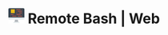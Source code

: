 # ![Alt_Text](https://github.com/remotebash/remote-bash-web/blob/master/coding.png) Remote Bash | Web
